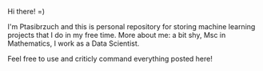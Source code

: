Hi there! =)

I'm Ptasibrzuch and this is personal repository for storing machine learning projects that I do in my free time. More about me: a bit shy, Msc in Mathematics, I work as a Data Scientist.

Feel free to use and criticly command everything posted here! 
